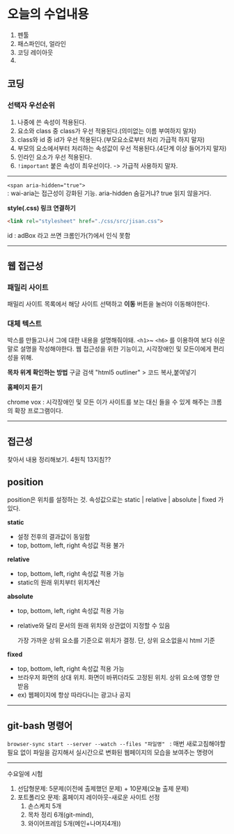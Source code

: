 # 오늘의 수업내용

1. 펜툴
2. 패스파인더, 얼라인
3. 코딩 레이아웃
4. 





## 코딩

### 선택자 우선순위

1. 나중에 쓴 속성이 적용된다.
2. 요소와 class 중 class가 우선 적용된다.(의미없는 이름 부여하지 말자)
3. class와 id 중 id가 우선 적용된다.(부모요소로부터 처리 가급적 하지 말자)
4. 부모의 요소에서부터 처리하는 속성값이 우선 적용된다.(4단계 이상 들어가지 말자)
5. 인라인 요소가 우선 적용된다.
6. ```!important``` 붙은 속성이 최우선이다. -> 가급적 사용하지 말자.

---

```<span aria-hidden="true"> ```	
: wai-aria는 접근성이 강화된 기능. aria-hidden 숨길거냐? true 읽지 않을거다.



**style(.css) 링크 연결하기**

```html
<link rel="stylesheet" href="./css/src/jisan.css">
```



id : adBox 라고 쓰면 크롬인가(?)에서 인식 못함





---

## 웹 접근성

### 패밀리 사이트 

패밀리 사이트 목록에서 해당 사이트 선택하고 **이동** 버튼을 눌러야 이동해야한다.



### 대체 텍스트

박스를 만들고나서 그에 대한 내용을 설명해줘야돼. 
```<h1>```~ ```<h6>``` 를 이용하여 보다 쉬운 말로 설명을 작성해야한다. 
웹 접근성을 위한 기능이고, 시각장애인 및 모든이에게 편리성을 위해.

**목차 위계 확인하는 방법** 
구글 검색 "html5 outliner"  > 코드 복사,붙여넣기

**홈페이지 듣기**

chrome vox 
: 시각장애인 및 모든 이가 사이트를 보는 대신 들을 수 있게 해주는 크롬의 확장 프로그램이다.

---

## 접근성

찾아서 내용 정리해보기. 4원칙 13지침??









## position

position은 위치를 설정하는 것.
속성값으로는 static | relative | absolute | fixed 가 있다.

**static**

- 설정 전후의 결과값이 동일함
- top, bottom, left, right 속성값 적용 불가

**relative**

- top, bottom, left, right 속성값 적용 가능
- static의 원래 위치부터 위치계산

**absolute**

- top, bottom, left, right 속성값 적용 가능

- relative와 달리 문서의 원래 위치와 상관없이 지정할 수 있음

  가장 가까운 상위 요소를 기준으로 위치가 결정. 단, 상위 요소없을시 html 기준

**fixed**

- top, bottom, left, right 속성값 적용 가능
- 브라우저 화면의 상대 위치. 화면이 바뀌더라도 고정된 위치. 상위 요소에 영향 안 받음
- ex) 웹페이지에 항상 따라다니는 광고나 공지



---

## git-bash 명령어

```browser-sync start --server --watch --files "파일명" ```
: 매번 새로고침해야할 필요 없이 파일을 감지해서 실시간으로 변화된 웹페이지의 모습을 보여주는 명령어





---

수요일에 시험

1. 선답형문제: 5문제(이전에 출제했던 문제) + 10문제(오늘 출제 문제)
2. 포트폴리오 문제: 홈페이지 레이아웃-새로운 사이트 선정
   1. 손스케치 5개
   2. 목차 정리 6개(git-mind), 
   3. 와이어프레임 5개(메인+나머지4개))

